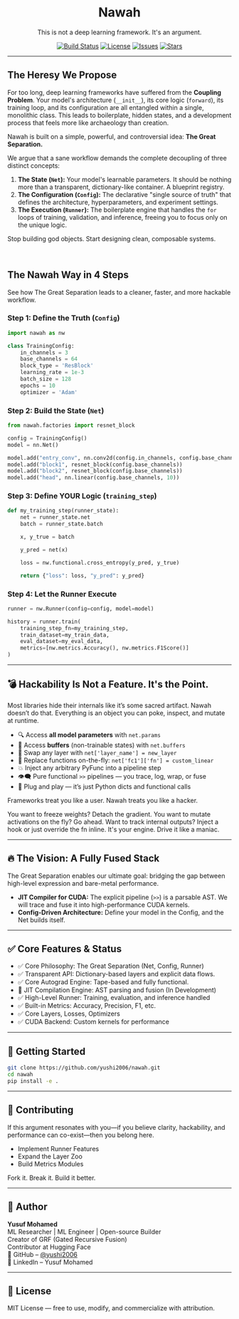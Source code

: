 <h1 align="center">Nawah</h1>

<p align="center">
  This is not a deep learning framework. It's an argument.
</p>

<p align="center">
  <a href="#"><img alt="Build Status" src="https://img.shields.io/badge/build-passing-brightgreen?style=for-the-badge"></a>
  <a href="#"><img alt="License" src="https://img.shields.io/badge/license-MIT-blue?style=for-the-badge"></a>
  <a href="https://github.com/yushi2006/nawah/issues"><img alt="Issues" src="https://img.shields.io/github/issues/yushi2006/nawah?style=for-the-badge&color=orange"></a>
  <a href="#"><img alt="Stars" src="https://img.shields.io/github/stars/yushi2006/nawah?style=for-the-badge"></a>
</p>

---

## The Heresy We Propose

For too long, deep learning frameworks have suffered from the **Coupling Problem**. Your model's architecture (`__init__`), its core logic (`forward`), its training loop, and its configuration are all entangled within a single, monolithic class. This leads to boilerplate, hidden states, and a development process that feels more like archaeology than creation.

Nawah is built on a simple, powerful, and controversial idea: **The Great Separation.**

We argue that a sane workflow demands the complete decoupling of three distinct concepts:
1.  **The State (`Net`):** Your model's learnable parameters. It should be nothing more than a transparent, dictionary-like container. A blueprint registry.
2.  **The Configuration (`Config`):** The declarative "single source of truth" that defines the architecture, hyperparameters, and experiment settings.
3.  **The Execution (`Runner`):** The boilerplate engine that handles the `for` loops of training, validation, and inference, freeing you to focus only on the unique logic.

Stop building god objects. Start designing clean, composable systems.

<br>

## The Nawah Way in 4 Steps

See how The Great Separation leads to a cleaner, faster, and more hackable workflow.

### Step 1: Define the Truth (`Config`)

```python
import nawah as nw

class TrainingConfig:
    in_channels = 3
    base_channels = 64
    block_type = 'ResBlock'
    learning_rate = 1e-3
    batch_size = 128
    epochs = 10
    optimizer = 'Adam'
```

### Step 2: Build the State (`Net`)

```python
from nawah.factories import resnet_block

config = TrainingConfig()
model = nn.Net()

model.add("entry_conv", nn.conv2d(config.in_channels, config.base_channels, kernel_size=7))
model.add("block1", resnet_block(config.base_channels))
model.add("block2", resnet_block(config.base_channels))
model.add("head", nn.linear(config.base_channels, 10))
```

### Step 3: Define YOUR Logic (`training_step`)

```python
def my_training_step(runner_state):
    net = runner_state.net
    batch = runner_state.batch

    x, y_true = batch

    y_pred = net(x)

    loss = nw.functional.cross_entropy(y_pred, y_true)

    return {"loss": loss, "y_pred": y_pred}
```

### Step 4: Let the Runner Execute

```python
runner = nw.Runner(config=config, model=model)

history = runner.train(
    training_step_fn=my_training_step,
    train_dataset=my_train_data,
    eval_dataset=my_eval_data,
    metrics=[nw.metrics.Accuracy(), nw.metrics.F1Score()]
)
```

---

## 💣 Hackability Is Not a Feature. It's the Point.

Most libraries hide their internals like it’s some sacred artifact. Nawah doesn’t do that. Everything is an object you can poke, inspect, and mutate at runtime.

- 🔍 Access **all model parameters** with `net.params`
- 🧱 Access **buffers** (non-trainable states) with `net.buffers`
- 🔧 Swap any layer with `net['layer_name'] = new_layer`
- 🧠 Replace functions on-the-fly: `net['fc1']['fn'] = custom_linear`
- 💥 Inject any arbitrary PyFunc into a pipeline step
- 👁️‍🗨️ Pure functional `>>` pipelines — you trace, log, wrap, or fuse
- 🧬 Plug and play — it’s just Python dicts and functional calls

Frameworks treat you like a user. Nawah treats you like a hacker.

You want to freeze weights? Detach the gradient. You want to mutate activations on the fly? Go ahead. Want to track internal outputs? Inject a hook or just override the fn inline. It's your engine. Drive it like a maniac.

---

## 🔥 The Vision: A Fully Fused Stack

The Great Separation enables our ultimate goal: bridging the gap between high-level expression and bare-metal performance.

- **JIT Compiler for CUDA:** The explicit pipeline (`>>`) is a parsable AST. We will trace and fuse it into high-performance CUDA kernels.
- **Config-Driven Architecture:** Define your model in the Config, and the Net builds itself.

---

## ✅ Core Features & Status

- ✅ Core Philosophy: The Great Separation (Net, Config, Runner)
- ✅ Transparent API: Dictionary-based layers and explicit data flows.
- ✅ Core Autograd Engine: Tape-based and fully functional.
- 🔧 JIT Compilation Engine: AST parsing and fusion (In Development)
- ✅ High-Level Runner: Training, evaluation, and inference handled
- ✅ Built-in Metrics: Accuracy, Precision, F1, etc.
- ✅ Core Layers, Losses, Optimizers
- ✅ CUDA Backend: Custom kernels for performance

---

## 🚀 Getting Started

```bash
git clone https://github.com/yushi2006/nawah.git
cd nawah
pip install -e .
```

---

## 🤝 Contributing

If this argument resonates with you—if you believe clarity, hackability, and performance can co-exist—then you belong here.

- Implement Runner Features
- Expand the Layer Zoo
- Build Metrics Modules

Fork it. Break it. Build it better.

---

## 👤 Author

**Yusuf Mohamed**  
ML Researcher | ML Engineer | Open-source Builder  
Creator of GRF (Gated Recursive Fusion)  
Contributor at Hugging Face  
📎 GitHub – [@yushi2006](https://github.com/yushi2006)  
📎 LinkedIn – Yusuf Mohamed  

---

## 📄 License

MIT License — free to use, modify, and commercialize with attribution.
